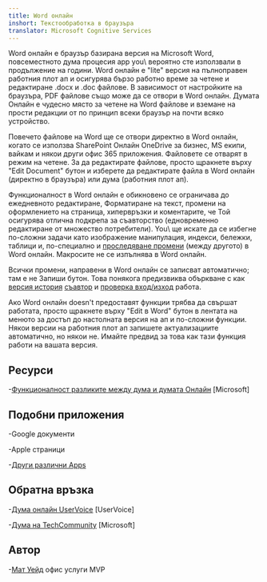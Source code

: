 ```yaml
---
title: Word онлайн
inshort: Текстообработка в браузъра
translator: Microsoft Cognitive Services
---
```



Word онлайн е браузър базирана версия на Microsoft Word, повсеместното
дума процесия app you\ вероятно сте използвали в продължение на години. Word онлайн е
\"lite\" версия на пълноправен работния плот ап и осигурява бързо
работно време за четене и редактиране .docx и .doc файлове. В зависимост от
настройките на браузъра, PDF файлове също може да се отвори в Word онлайн. Думата
Онлайн е чудесно място за четене на Word файлове и вземане на прости редакции от
по принцип всеки браузър на почти всяко устройство.

Повечето файлове на Word ще се отвори директно в Word онлайн, когато се използва SharePoint
Онлайн OneDrive за бизнес, MS екипи, вайкам и някои други офис
365 приложения. Файловете се отварят в режим на четене. За да редактирате файлове, просто щракнете върху
\"Edit Document\" бутон и изберете да редактирате файла в Word онлайн
(директно в браузъра) или дума (работния плот ап).

Функционалност в Word онлайн е обикновено се ограничава до ежедневното редактиране,
Форматиране на текст, промени на оформлението на страница, хипервръзки и коментарите, че
Той осигурява отлична подкрепа за съавторство (едновременно редактиране от
множество потребители). You\ ще искате да се избегне по-сложни задачи като изображение
манипулация, индекси, бележки, таблици и, по-специално и [проследяване
промени](http://icansharepoint.com/version-history-isnt-track-changes/)
(между другото) в Word онлайн. Макросите не се изпълнява в Word онлайн.

Всички промени, направени в Word онлайн се записват автоматично; там е не
Запиши бутон. Това понякога предизвиква объркване с как [версия
история](http://icsh.pt/VersionHistory)
[съавтор](http://icsh.pt/CoAuthoring) и [проверка
вход/изход](http://icsh.pt/SPCheckOut) работа.

Ако Word онлайн doesn\'t предоставят функции трябва да свършат работата,
просто щракнете върху \"Edit в Word\" бутон в лентата на менюто за достъп до
настолната версия на ап и по-сложни функции. Някои версии
на работния плот ап запишете актуализациите автоматично, но някои не. Имайте предвид
за това как тази функция работи на вашата версия.

Ресурси
---------

-[Функционалност разликите между дума и думата
    Онлайн](https://support.office.com/en-us/article/Differences-between-using-a-document-in-the-browser-and-in-Word-3e863ce3-e82c-4211-8f97-5b33c36c55f8)
    \[Microsoft\]

Подобни приложения
--------------------

-Google документи

-Apple страници

-[Други различни
    Apps](https://en.wikipedia.org/wiki/List_of_word_processors#Online)

Обратна връзка
---------

-[Дума онлайн UserVoice](https://word.uservoice.com/forums/271331-word-online)
    \[UserVoice\]

-[Дума на TechCommunity](https://techcommunity.microsoft.com/t5/Word/ct-p/Word)
    \[Microsoft\]

Автор
---------

-[Мат Уейд](https://www.linkedin.com/in/thatmattwade/) офис услуги MVP


